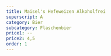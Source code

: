 ```yaml
---
title: Maisel's Hefeweizen Alkoholfrei
superscript: A
category: Bier
subcategory: Flaschenbier
price1: --
price2: 4,5
order: 1
---
```

